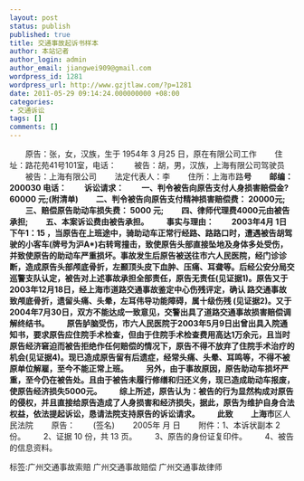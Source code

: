 ```yaml
---
layout: post
status: publish
published: true
title: 交通事故起诉书样本
author: 本站记者
author_login: admin
author_email: jiangwei909@gmail.com
wordpress_id: 1281
wordpress_url: http://www.gzjtlaw.com/?p=1281
date: 2011-05-29 09:14:24.000000000 +08:00
categories:
- 交通诉讼
tags: []
comments: []
---
```

　　原告：张，女，汉族，生于 1954年 3 月25 日，原在有限公司工作　　住址：路花苑41号101室，电话：　　被告：胡，男，汉族，上海有限公司驾驶员　　被告：上海有限公司　　法定代表人：李　　住所：上海市路**号　　邮编：200030 电话： 　　诉讼请求：　　一、判令被告向原告支付人身损害赔偿金?60000 元;(附清单)　　二、判令被告向原告支付精神损害赔偿费： 20000元;　　三、赔偿原告助动车损失费： 5000 元;　　四、律师代理费4000元由被告承担;　　五、本案诉讼费由被告承担。　　事实与理由：　　2003年4月 1日下午1：15 ，当原告在上班途中，骑助动车正常行经路、路路口时，遭遇被告胡驾驶的小客车(牌号为沪A*)右转弯撞击，致使原告头部直接坠地及身体多处受伤，并致使原告的助动车严重损坏。事故发生后原告被送往市六人民医院，经门诊诊断，造成原告头部颅底骨折，左颞顶头皮下血肿、压痛、耳聋等。后经公安分局交巡警支队认定，被告对上述事故承担全部责任，原告无责任(见证据1)。原告又于2003年12月18日，经上海市道路交通事故鉴定中心伤残评定，确认 路交通事故致颅底骨折，遗留头痛、头晕，左耳伟导功能障碍，属十级伤残 (见证据2)。又于2004年7月30日，双方不能达成一致意见，交警出具了道路交通事故损害赔偿调解终结书。　　原告胪脑受伤，市六人民医院于2003年5月9日出曾出具入院通知书，要求原告应住院手术检查，但由于住院手术检查费用高达1万余元，且当时原告经济窘迫而被告拒绝作任何赔偿的情况下，原告不得不放弃了住院手术治疗的机会(见证据4)。现已造成原告留有后遗症，经常头痛、头晕、耳鸣等，不得不被原单位解雇，至今不能正常上班。　　另外，由于事故原因，原告助动车损坏严重，至今仍在被告处。且由于被告未履行修缮和归还义务，现已造成助动车报废，使原告经济损失5000元。　　综上所述，原告认为：被告的行为显然构成对原告的侵权，并且直接给原告造成了人身损害和经济损失，据此，原告为维护自身合法权益，依法提起诉讼，恳请法院支持原告的诉讼请求。　　此致　　上海市**区人民法院　　原告：　　(签名)　　2005年 月 日　　附件：1、本诉状副本 2 份。　　2、证据 10 份，共 13 页。　　3、原告的身份证复印件。　　4、被告的信息资料。标签:广州交通事故索赔 广州交通事故赔偿 广州交通事故律师
